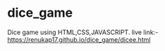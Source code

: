 # dice_game
Dice game using HTML,CSS,JAVASCRIPT.
live link:-https://renukap17.github.io/dice_game/dicee.html

